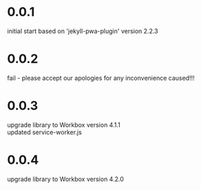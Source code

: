 # 0.0.1

initial start based on 'jekyll-pwa-plugin' version 2.2.3

# 0.0.2

fail - please accept our apologies for any inconvenience caused!!!

# 0.0.3

upgrade library to Workbox version 4.1.1    
updated service-worker.js

# 0.0.4

upgrade library to Workbox version 4.2.0
